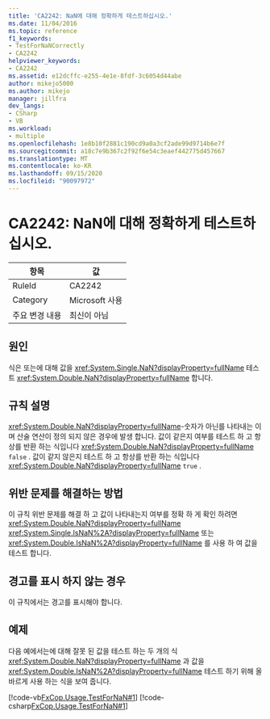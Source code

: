 ```yaml
---
title: 'CA2242: NaN에 대해 정확하게 테스트하십시오.'
ms.date: 11/04/2016
ms.topic: reference
f1_keywords:
- TestForNaNCorrectly
- CA2242
helpviewer_keywords:
- CA2242
ms.assetid: e12dcffc-e255-4e1e-8fdf-3c6054d44abe
author: mikejo5000
ms.author: mikejo
manager: jillfra
dev_langs:
- CSharp
- VB
ms.workload:
- multiple
ms.openlocfilehash: 1e8b10f2881c190cd9a0a3cf2ade99d9714b6e7f
ms.sourcegitcommit: a18c7e9b367c2f92f6e54c3eaef442775d457667
ms.translationtype: MT
ms.contentlocale: ko-KR
ms.lasthandoff: 09/15/2020
ms.locfileid: "90097972"
---
```

# <a name="ca2242-test-for-nan-correctly"></a>CA2242: NaN에 대해 정확하게 테스트하십시오.

|항목|값|
|-|-|
|RuleId|CA2242|
|Category|Microsoft 사용|
|주요 변경 내용|최신이 아님|

## <a name="cause"></a>원인
식은 또는에 대해 값을 <xref:System.Single.NaN?displayProperty=fullName> 테스트 <xref:System.Double.NaN?displayProperty=fullName> 합니다.

## <a name="rule-description"></a>규칙 설명
 <xref:System.Double.NaN?displayProperty=fullName>-숫자가 아닌를 나타내는 이며 산술 연산이 정의 되지 않은 경우에 발생 합니다. 값이 같은지 여부를 테스트 하 고 항상를 반환 하는 식입니다 <xref:System.Double.NaN?displayProperty=fullName> `false` . 값이 같지 않은지 테스트 하 고 항상를 반환 하는 식입니다 <xref:System.Double.NaN?displayProperty=fullName> `true` .

## <a name="how-to-fix-violations"></a>위반 문제를 해결하는 방법
이 규칙 위반 문제를 해결 하 고 값이 나타내는지 여부를 정확 하 게 확인 하려면 <xref:System.Double.NaN?displayProperty=fullName> <xref:System.Single.IsNaN%2A?displayProperty=fullName> 또는 <xref:System.Double.IsNaN%2A?displayProperty=fullName> 를 사용 하 여 값을 테스트 합니다.

## <a name="when-to-suppress-warnings"></a>경고를 표시 하지 않는 경우
이 규칙에서는 경고를 표시해야 합니다.

## <a name="example"></a>예제
다음 예에서는에 대해 잘못 된 값을 테스트 하는 두 개의 식 <xref:System.Double.NaN?displayProperty=fullName> 과 값을 <xref:System.Double.IsNaN%2A?displayProperty=fullName> 테스트 하기 위해 올바르게 사용 하는 식을 보여 줍니다.

[!code-vb[FxCop.Usage.TestForNaN#1](../code-quality/codesnippet/VisualBasic/ca2242-test-for-nan-correctly_1.vb)]
[!code-csharp[FxCop.Usage.TestForNaN#1](../code-quality/codesnippet/CSharp/ca2242-test-for-nan-correctly_1.cs)]

